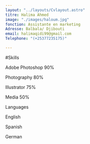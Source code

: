 ```yaml
---
layout: "../layouts/Cvlayout.astro"
titre: Halima Ahmed
image: "./images/haloum.jpg"
fonction: Assistante en marketing
Adresse: Balbala/ Djibouti
email: halimaqidi99@gmail.com
Telephone: "(+25377235175)"

---
```

\#Skills 

Adobe Photoshop
90%

Photography
80%

Illustrator
75%

Media
50%

Languages

English

Spanish

German